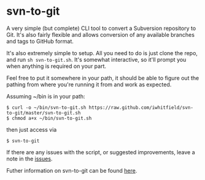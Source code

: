 svn-to-git
==========

A very simple (but complete) CLI tool to convert a Subversion repository to Git. It's also fairly flexible and allows conversion of any available branches and tags to GitHub format.

It's also extremely simple to setup. All you need to do is just clone the repo, and run `sh svn-to-git.sh`. It's somewhat interactive, so it'll prompt you when anything is required on your part.

Feel free to put it somewhere in your path, it should be able to figure out the pathing from where you're running it from and work as expected.

Assuming ~/bin is in your path:

```
$ curl -o ~/bin/svn-to-git.sh https://raw.github.com/iwhitfield/svn-to-git/master/svn-to-git.sh
$ chmod a+x ~/bin/svn-to-git.sh
```
then just access via
```
$ svn-to-git
```

If there are any issues with the script, or suggested improvements, leave a note in the [issues](https://github.com/iwhitfield/svn-to-git/issues "SVN-To-Git Issues").

Futher information on svn-to-git can be found [here](http://blog.zackehh.com/converting-subversion-repository-git/ "Converting A Subversion Repository To Git").
